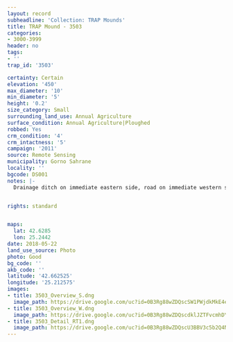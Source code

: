 ```yaml
---
layout: record
subheadline: 'Collection: TRAP Mounds'
title: TRAP Mound - 3503
categories:
- 3000-3999
header: no
tags:
- ''
trap_id: '3503'

certainty: Certain
elevation: '450'
max_diameter: '10'
min_diameter: '5'
height: '0.2'
size_category: Small
surrounding_land_use: Annual Agriculture
surface_condition: Annual Agriculture|Ploughed
robbed: Yes
crm_condition: '4'
crm_intactness: '5'
campaign: '2011'
source: Remote Sensing
municipality: Gorno Sahrane
locality: ''
bgcode: DS001
notes: |-
  Drainage ditch on immediate eastern side, road on immediate western side and old robbers' trench on south side of mound.


rights: standard


maps:
  lat: 42.6285
  lon: 25.2442
date: 2018-05-22
land_use_source: Photo
photo: Good
bg_code: ''
akb_code: ''
latitude: '42.662525'
longitude: '25.212575'
images:
- title: 3503_Overview_S.dng
  image_path: https://drive.google.com/uc?id=0B3Rg88wZDQscSW1PWjdkMkE4eDA
- title: 3503_Overview_W.dng
  image_path: https://drive.google.com/uc?id=0B3Rg88wZDQscdklJZTFvcmhDY2M
- title: 3503_Detail_RT1.dng
  image_path: https://drive.google.com/uc?id=0B3Rg88wZDQscU3BBV3c5b2Q4Njg
---
```

